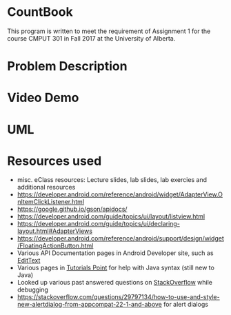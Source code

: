 # CountBook
This program is written to meet the requirement of Assignment 1 for the course CMPUT 301 in Fall 2017 at the University of Alberta.

# Problem Description

# Video Demo

# UML

# Resources used
* misc. eClass resources: Lecture slides, lab slides, lab exercies and additional resources
* https://developer.android.com/reference/android/widget/AdapterView.OnItemClickListener.html
* https://google.github.io/gson/apidocs/
* https://developer.android.com/guide/topics/ui/layout/listview.html
* https://developer.android.com/guide/topics/ui/declaring-layout.html#AdapterViews
* https://developer.android.com/reference/android/support/design/widget/FloatingActionButton.html
* Various API Documentation pages in Android Developer site, such as [EditText](https://developer.android.com/reference/android/widget/EditText.html)
* Various pages in [Tutorials Point](http://www.tutorialspoint.com/java/) for help with Java syntax (still new to Java)
* Looked up various past answered questions on [StackOverflow](https://stackoverflow.com/) while debugging
* https://stackoverflow.com/questions/29797134/how-to-use-and-style-new-alertdialog-from-appcompat-22-1-and-above for alert dialogs
